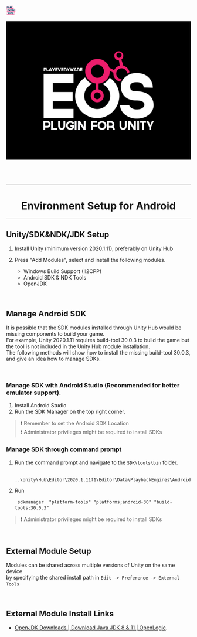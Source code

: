 <a href="/readme.md"><img src="/docs/images/PlayEveryWareLogo.gif" alt="Lobby Screenshot" width="5%"/></a>

<div align="center"> <img src="/docs/images/EOSPluginLogo.png" alt="PlayEveryWare EOS Plugin for Unity" /> </div>
<br /><br /><br />

---



# <div align="center">Environment Setup for Android</div> <a name="environment-setup-for-android" />
---

## Unity/SDK&NDK/JDK Setup

1. Install Unity (minimum version 2020.1.11), preferably on Unity Hub

2. Press "Add Modules", select and install the following modules.
    * Windows Build Support (Il2CPP)
    * Android SDK & NDK Tools 
    * OpenJDK

<br />

## Manage Android SDK

It is possible that the SDK modules installed through Unity Hub would be missing components to build your game.  
For example, Unity 2020.1.11 requires build-tool 30.0.3 to build the game but the tool is not included in the Unity Hub module installation.  
The following methods will show how to install the missing build-tool 30.0.3, and give an idea how to manage SDKs.

<br />

### Manage SDK with Android Studio (Recommended for better emulator support).
 
1. Install Android Studio
2. Run the SDK Manager on the top right corner.
> :heavy_exclamation_mark: Remember to set the Android SDK Location  
> :heavy_exclamation_mark: Administrator privileges might be required to install SDKs 
  
### Manage SDK through command prompt

1. Run the command prompt and navigate to the `SDK\tools\bin` folder.

        ..\Unity\Hub\Editor\2020.1.11f1\Editor\Data\PlaybackEngines\AndroidPlayer\SDK\tools\bin
2. Run

        sdkmanager  "platform-tools" "platforms;android-30" "build-tools;30.0.3"

> :heavy_exclamation_mark: Administrator privileges might be required to install SDKs 

<br />

## External Module Setup

Modules can be shared across multiple versions of Unity on the same device  
by specifying the shared install path in `Edit -> Preference -> External Tools`

<br />

## External Module Install Links   
* <a href="https://www.openlogic.com/openjdk-downloads">OpenJDK Downloads | Download Java JDK 8 & 11 | OpenLogic</a>.

